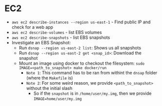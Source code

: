 # EC2

- `aws ec2 describe-instances --region us-east-1` - Find public IP and check for a web app
- `aws ec2 describe-volumes` - list EBS volumes
- `aws ec2 describe-snapshots` - list EBS snapshots
- Investigate an EBS Snapshot:
    - Run `dsnap --region us-east-2 list`: Shows us all snapshots
    - Run `dsnap --region us-east-2 get <snap_id>`: Download the snapshot
    - Mount an image using docker to checkout the filesystem: `sudo IMAGE=<path_to_snapshot> make docker/run`
        - `Note 1`: This command has to be ran from withint the `dnsap` folder (where the `Makefile` is)
        - `Note 2`: For some weird reason, we provide `<path_to_snapshot>` without the initial slash
            - So if the `snapshot` is in `/home/user/my.img`, then we provide `IMAGE=home/user/my.img`